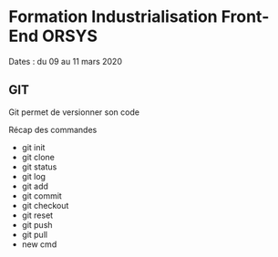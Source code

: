 # Formation Industrialisation Front-End ORSYS

Dates : du 09 au 11 mars 2020

## GIT

Git permet de versionner son code

Récap des commandes

- git init
- git clone
- git status
- git log
- git add
- git commit
- git checkout
- git reset
- git push
- git pull
- new cmd
